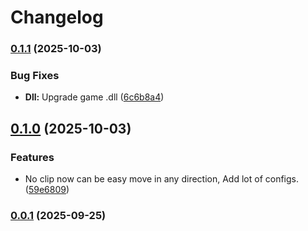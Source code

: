 # Changelog

### [0.1.1](https://github.com/T2PeNBiX99wcoxKv3A4g/HKS-NoClip/compare/v0.1.0...v0.1.1) (2025-10-03)

### Bug Fixes

* **Dll:** Upgrade game .dll ([6c6b8a4](https://github.com/T2PeNBiX99wcoxKv3A4g/HKS-NoClip/commit/6c6b8a4a9df23f070bed9bf08d1965d838b727b1))

## [0.1.0](https://github.com/T2PeNBiX99wcoxKv3A4g/HKS-NoClip/compare/v0.0.1...v0.1.0) (2025-10-03)

### Features

* No clip now can be easy move in any direction, Add lot of configs. ([59e6809](https://github.com/T2PeNBiX99wcoxKv3A4g/HKS-NoClip/commit/59e6809d05777124cd9418b504e9f90c25fdfd0c))

### [0.0.1](https://github.com/T2PeNBiX99wcoxKv3A4g/HKS-NoClip/compare/v0.0.0...v0.0.1) (2025-09-25)